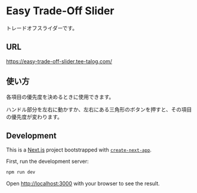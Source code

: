 # Easy Trade-Off Slider
トレードオフスライダーです。

## URL
https://easy-trade-off-slider.tee-talog.com/

## 使い方
各項目の優先度を決めるときに使用できます。

ハンドル部分を左右に動かすか、左右にある三角形のボタンを押すと、その項目の優先度が変わります。

## Development
This is a [Next.js](https://nextjs.org/) project bootstrapped with [`create-next-app`](https://github.com/vercel/next.js/tree/canary/packages/create-next-app).

First, run the development server:

```bash
npm run dev
```

Open [http://localhost:3000](http://localhost:3000) with your browser to see the result.
